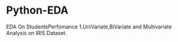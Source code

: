 # Python-EDA
EDA On StudentsPerfomance 
1.UniVariate,BiVariate and Multivariate Analysis on IRIS Dataset.
